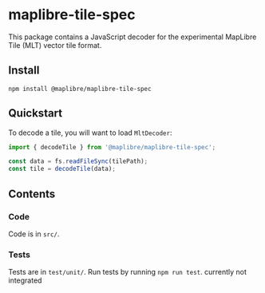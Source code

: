 # maplibre-tile-spec

This package contains a JavaScript decoder for the experimental MapLibre Tile (MLT) vector tile format.

## Install

`npm install @maplibre/maplibre-tile-spec`

## Quickstart

To decode a tile, you will want to load `MltDecoder`:

```js
import { decodeTile } from '@maplibre/maplibre-tile-spec';

const data = fs.readFileSync(tilePath);
const tile = decodeTile(data);
```
## Contents

### Code

Code is in `src/`.

### Tests

Tests are in `test/unit/`. Run tests by running `npm run test`.
currently not integrated
